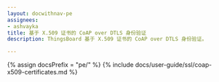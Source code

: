 ```yaml
---
layout: docwithnav-pe
assignees:
- ashvayka
title: 基于 X.509 证书的 CoAP over DTLS 身份验证
description: ThingsBoard 基于 X.509 证书的 CoAP over DTLS 身份验证。

---
```


{% assign docsPrefix = "pe/" %}
{% include docs/user-guide/ssl/coap-x509-certificates.md %}